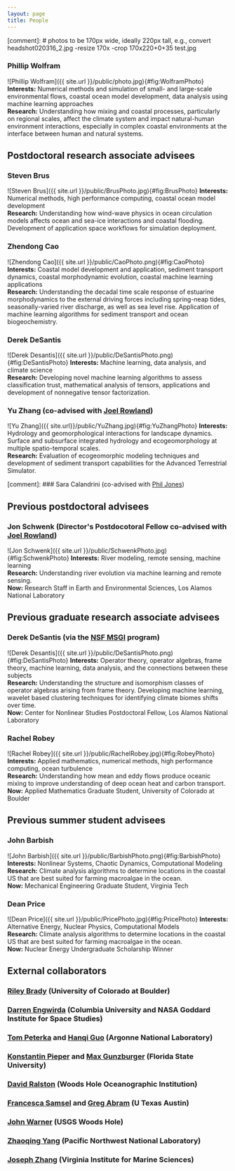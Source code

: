 ```yaml
---
layout: page
title: People
---
```


[comment]: # photos to be 170px wide, ideally 220px tall, e.g., convert  headshot020316_2.jpg -resize 170x -crop 170x220+0+35 test.jpg

### Phillip Wolfram

![Phillip Wolfram]({{ site.url }}/public/photo.jpg){#fig:WolframPhoto}
**Interests:** Numerical methods and simulation of small- and large-scale environmental flows, coastal ocean model development, data analysis using machine learning approaches<br>
**Research:** Understanding how mixing and coastal processes, particularly on regional scales, affect the climate system and impact natural-human environment interactions, especially in complex coastal environments at the interface between human and natural systems.

## Postdoctoral research associate advisees

### Steven Brus

![Steven Brus]({{ site.url }}/public/BrusPhoto.jpg){#fig:BrusPhoto}
**Interests:** Numerical methods, high performance computing, coastal ocean model development <br>
**Research:** Understanding how wind-wave physics in ocean circulation models
affects ocean and sea-ice interactions and coastal flooding. Development of application space workflows
for simulation deployment.

### Zhendong Cao

![Zhendong Cao]({{ site.url }}/public/CaoPhoto.png){#fig:CaoPhoto}
**Interests:** Coastal model development and application, sediment transport dynamics, coastal morphodynamic evolution, coastal machine learning applications <br>
**Research:** Understanding the decadal time scale response of estuarine
morphodynamics to the external driving forces including spring-neap tides,
seasonally-varied river discharge, as well as sea level rise. Application of
machine learning algorithms for sediment transport and ocean biogeochemistry.

### Derek DeSantis

![Derek Desantis]({{ site.url }}/public/DeSantisPhoto.png){#fig:DeSantisPhoto}
**Interests:** Machine learning, data analysis, and climate science <br>
**Research:** Developing novel machine learning algorithms to assess classification trust, mathematical analysis of tensors, applications and
development of nonnegative tensor factorization.

### Yu Zhang (co-advised with [Joel Rowland](https://www.lanl.gov/expertise/profiles/view/joel-rowland))

![Yu Zhang]({{ site.url}}/public/YuZhang.jpg){#fig:YuZhangPhoto}
**Interests:** Hydrology and geomorphological interactions for landscape
dynamics. Surface and subsurface integrated hydrology and ecogeomorphology at
multiple spatio-temporal scales. <br>
**Research:** Evaluation of ecogeomorphic modeling techniques and development
of sediment transport capabilities for the Advanced Terrestrial Simulator.

[comment]: ### Sara Calandrini (co-advised with [Phil Jones](https://www.lanl.gov/expertise/profiles/view/philip-jones))


## Previous postdoctoral advisees

### Jon Schwenk (Director's Postdocotoral Fellow co-advised with [Joel Rowland](https://www.lanl.gov/expertise/profiles/view/joel-rowland))

![Jon Schwenk]({{ site.url }}/public/SchwenkPhoto.jpg){#fig:SchwenkPhoto}
**Interests:** River modeling, remote sensing, machine learning <br>
**Research:** Understanding river evolution via machine learning and remote sensing. <br>
**Now:** Research Staff in Earth and Environmental Sciences, Los Alamos National Laboratory

## Previous graduate research associate advisees

### Derek DeSantis (via the [NSF MSGI](https://orise.orau.gov/nsf-msgi/) program)

![Derek Desantis]({{ site.url }}/public/DeSantisPhoto.png){#fig:DeSantisPhoto}
**Interests:** Operator theory, operator algebras, frame theory, machine learning, data analysis, and the connections between these subjects <br>
**Research:** Understanding the structure and isomorphism classes of operator
algebras arising from frame theory. Developing machine learning, wavelet based
clustering techniques for identifying climate biomes shifts over time. <br>
**Now:** Center for Nonlinear Studies Postdoctoral Fellow, Los Alamos National Laboratory

### Rachel Robey

![Rachel Robey]({{ site.url }}/public/RachelRobey.jpg){#fig:RobeyPhoto}
**Interests:** Applied mathematics, numerical methods, high performance computing, ocean turbulence <br>
**Research:** Understanding how mean and eddy flows produce oceanic mixing to improve understanding of
deep ocean heat and carbon transport. <br>
**Now:** Applied Mathematics Graduate Student, University of Colorado at Boulder

## Previous summer student advisees

### John Barbish

![John Barbish]({{ site.url }}/public/BarbishPhoto.png){#fig:BarbishPhoto}
**Interests:** Nonlinear Systems, Chaotic Dynamics, Computational Modeling <br>
**Research:** Climate analysis algorithms to determine locations in the coastal 
US that are best suited for farming macroalgae in the ocean. <br>
**Now:** Mechanical Engineering Graduate Student, Virginia Tech

### Dean Price

![Dean Price]({{ site.url }}/public/PricePhoto.jpg){#fig:PricePhoto}
**Interests:** Alternative Energy, Nuclear Physics, Computational Models <br>
**Research:** Climate analysis algorithms to determine locations in the coastal
US that are best suited for farming macroalgae in the ocean. <br>
**Now:** Nuclear Energy Undergraduate Scholarship Winner

## External collaborators

### [Riley Brady](http://www.rileyxbrady.com/) (University of Colorado at Boulder)

### [Darren Engwirda](https://sites.google.com/site/dengwirda/) (Columbia University and NASA Goddard Institute for Space Studies)

### [Tom Peterka](http://www.mcs.anl.gov/~tpeterka/) and [Hanqi Guo](http://www.mcs.anl.gov/~hguo/) (Argonne National Laboratory)

### [Konstantin Pieper](https://www.researchgate.net/scientific-contributions/2053565001_Konstantin_Pieper)  and [Max Gunzburger](http://people.sc.fsu.edu/~mgunzburger/) (Florida State University)

### [David Ralston](https://www2.whoi.edu/staff/dralston/) (Woods Hole Oceanographic Institution)

### [Francesca Samsel](http://www.francescasamsel.com/home_html/HOME.html) and [Greg Abram](https://www.tacc.utexas.edu/about/directory/gregory-abram) (U Texas Austin)

### [John Warner](https://www.usgs.gov/staff-profiles/john-warner?qt-staff_profile_science_products=0#qt-staff_profile_science_products) (USGS Woods Hole)

### [Zhaoqing Yang](https://marine.pnnl.gov/staff/staff_info.asp?staff_num=971) (Pacific Northwest National Laboratory)

### [Joseph Zhang](http://www.vims.edu/about/directory/faculty/zhang_yj.php) (Virginia Institute for Marine Sciences)

